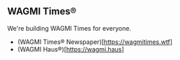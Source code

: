 ## WAGMI Times®

We're building WAGMI Times for everyone.

- (WAGMI Times® Newspaper)[https://wagmitimes.wtf]
- (WAGMI Haus®)[https://wagmi.haus]
